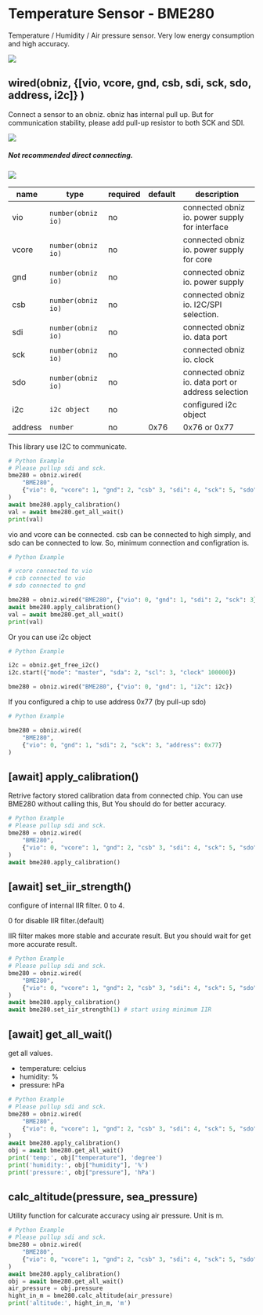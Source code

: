 # Temperature Sensor - BME280
Temperature / Humidity / Air pressure sensor.
Very low energy consumption and high accuracy.

![](./image.jpg)

## wired(obniz,  {[vio, vcore, gnd, csb, sdi, sck, sdo, address, i2c]} )

Connect a sensor to an obniz.
obniz has internal pull up. But for communication stability, please add pull-up resistor to both SCK and SDI.

![](./image2.jpg)

##### Not recommended direct connecting.

![](./image3.jpg)

name | type | required | default | description
--- | --- | --- | --- | ---
vio | `number(obniz io)` | no | &nbsp; | connected obniz io. power supply for interface
vcore | `number(obniz io)` | no | &nbsp; | connected obniz io. power supply for core
gnd | `number(obniz io)` | no | &nbsp; | connected obniz io. power supply
csb | `number(obniz io)` | no | &nbsp; | connected obniz io. I2C/SPI selection.
sdi | `number(obniz io)` | no | &nbsp; | connected obniz io. data port
sck | `number(obniz io)` | no | &nbsp; | connected obniz io. clock
sdo | `number(obniz io)` | no | &nbsp; | connected obniz io. data port or address selection
i2c | `i2c object` | no | &nbsp; | configured i2c object
address | `number` | no | 0x76  | 0x76 or 0x77

This library use I2C to communicate.

```Python
# Python Example
# Please pullup sdi and sck.
bme280 = obniz.wired(
    "BME280",
    {"vio": 0, "vcore": 1, "gnd": 2, "csb" 3, "sdi": 4, "sck": 5, "sdo":6}
)
await bme280.apply_calibration()
val = await bme280.get_all_wait()
print(val)
```

vio and vcore can be connected.
csb can be connected to high simply, and sdo can be connected to low.
So, minimum connection and configration is.

```Python
# Python Example

# vcore connected to vio
# csb connected to vio
# sdo connected to gnd

bme280 = obniz.wired("BME280", {"vio": 0, "gnd": 1, "sdi": 2, "sck": 3})
await bme280.apply_calibration()
val = await bme280.get_all_wait()
print(val)
```

Or you can use i2c object

```Python
# Python Example

i2c = obniz.get_free_i2c()
i2c.start({"mode": "master", "sda": 2, "scl": 3, "clock" 100000}) 

bme280 = obniz.wired("BME280", {"vio": 0, "gnd": 1, "i2c": i2c})
```

If you configured a chip to use address 0x77 (by pull-up sdo)

```Python
# Python Example

bme280 = obniz.wired(
    "BME280",
    {"vio": 0, "gnd": 1, "sdi": 2, "sck": 3, "address": 0x77}
)
```

## [await] apply_calibration()

Retrive factory stored calibration data from connected chip.
You can use BME280 without calling this, But You should do for better accuracy.

```Python
# Python Example
# Please pullup sdi and sck.
bme280 = obniz.wired(
    "BME280",
    {"vio": 0, "vcore": 1, "gnd": 2, "csb" 3, "sdi": 4, "sck": 5, "sdo":6}
)
await bme280.apply_calibration()
```

## [await] set_iir_strength()

configure of internal IIR filter. 0 to 4.

0 for disable IIR filter.(default)

IIR filter makes more stable and accurate result.
But you should wait for get more accurate result.


```Python
# Python Example
# Please pullup sdi and sck.
bme280 = obniz.wired(
    "BME280",
    {"vio": 0, "vcore": 1, "gnd": 2, "csb" 3, "sdi": 4, "sck": 5, "sdo":6}
)
await bme280.apply_calibration()
await bme280.set_iir_strength(1) # start using minimum IIR 
```

## [await] get_all_wait()

get all values.

- temperature: celcius
- humidity: %
- pressure: hPa

```Python
# Python Example
# Please pullup sdi and sck.
bme280 = obniz.wired(
    "BME280",
    {"vio": 0, "vcore": 1, "gnd": 2, "csb" 3, "sdi": 4, "sck": 5, "sdo":6}
)
await bme280.apply_calibration()
obj = await bme280.get_all_wait()
print('temp:', obj["temperature"], 'degree')
print('humidity:', obj["humidity"], '%')
print('pressure:', obj["pressure"], 'hPa')
```

## calc_altitude(pressure, sea_pressure)

Utility function for calcurate accuracy using air pressure.
Unit is m.

```Python
# Python Example
# Please pullup sdi and sck.
bme280 = obniz.wired(
    "BME280",
    {"vio": 0, "vcore": 1, "gnd": 2, "csb" 3, "sdi": 4, "sck": 5, "sdo":6}
)
await bme280.apply_calibration()
obj = await bme280.get_all_wait()
air_pressure = obj.pressure
hight_in_m = bme280.calc_altitude(air_pressure)
print('altitude:', hight_in_m, 'm')
```